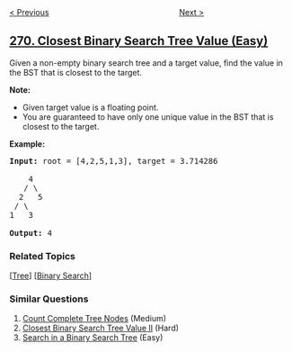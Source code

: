 <!--|This file generated by command(leetcode description); DO NOT EDIT.    |-->
<!--+----------------------------------------------------------------------+-->
<!--|@author    openset <openset.wang@gmail.com>                           |-->
<!--|@link      https://github.com/openset                                 |-->
<!--|@home      https://github.com/openset/leetcode                        |-->
<!--+----------------------------------------------------------------------+-->

[< Previous](https://github.com/openset/leetcode/tree/master/problems/alien-dictionary "Alien Dictionary")
　　　　　　　　　　　　　　　　
[Next >](https://github.com/openset/leetcode/tree/master/problems/encode-and-decode-strings "Encode and Decode Strings")

## [270. Closest Binary Search Tree Value (Easy)](https://leetcode.com/problems/closest-binary-search-tree-value "最接近的二叉搜索树值")

<p>Given a non-empty binary search tree and a target value, find the value in the BST that is closest to the target.</p>

<p><b>Note:</b></p>

<ul>
	<li>Given target value is a floating point.</li>
	<li>You are guaranteed to have only one unique value in the BST that is closest to the target.</li>
</ul>

<p><strong>Example:</strong></p>

<pre>
<strong>Input:</strong> root = [4,2,5,1,3], target = 3.714286

    4
   / \
  2   5
 / \
1   3

<strong>Output:</strong> 4
</pre>

### Related Topics
  [[Tree](https://github.com/openset/leetcode/tree/master/tag/tree/README.md)]
  [[Binary Search](https://github.com/openset/leetcode/tree/master/tag/binary-search/README.md)]

### Similar Questions
  1. [Count Complete Tree Nodes](https://github.com/openset/leetcode/tree/master/problems/count-complete-tree-nodes) (Medium)
  1. [Closest Binary Search Tree Value II](https://github.com/openset/leetcode/tree/master/problems/closest-binary-search-tree-value-ii) (Hard)
  1. [Search in a Binary Search Tree](https://github.com/openset/leetcode/tree/master/problems/search-in-a-binary-search-tree) (Easy)
